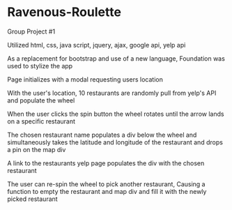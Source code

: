 # Ravenous-Roulette

Group Project #1

Utilized html, css, java script, jquery, ajax, google api, yelp api

As a replacement for bootstrap and use of a new language, Foundation was used to stylize the app

Page initializes with a modal requesting users location

With the user's location, 10 restaurants are randomly pull from yelp's API and populate the wheel

When the user clicks the spin button the wheel rotates until the arrow lands on a specific restaurant

The chosen restaurant name populates a div below the wheel and simultaneously takes the latitude and longitude of the restaurant and drops a pin on the map div

A link to the restaurants yelp page populates the div with the chosen restaurant

The user can re-spin the wheel to pick another restaurant, Causing a function to empty the restaurant and map div and fill it with the newly picked restaurant
